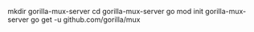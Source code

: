 mkdir gorilla-mux-server
cd gorilla-mux-server
go mod init gorilla-mux-server
go get -u github.com/gorilla/mux
